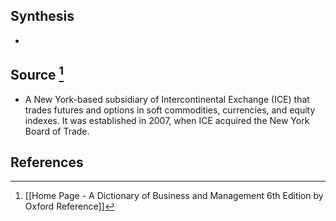 ## Synthesis
- 
## Source [^1]
- A New York-based subsidiary of Intercontinental Exchange (ICE) that trades futures and options in soft commodities, currencies, and equity indexes. It was established in 2007, when ICE acquired the New York Board of Trade.
## References

[^1]: [[Home Page - A Dictionary of Business and Management 6th Edition by Oxford Reference]]